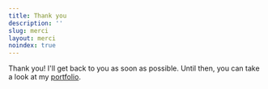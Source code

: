 ```yaml
---
title: Thank you
description: ''
slug: merci
layout: merci
noindex: true
---
```

Thank you! I'll get back to you as soon as possible. Until then, you can take a look at my [portfolio](/portfolio).
